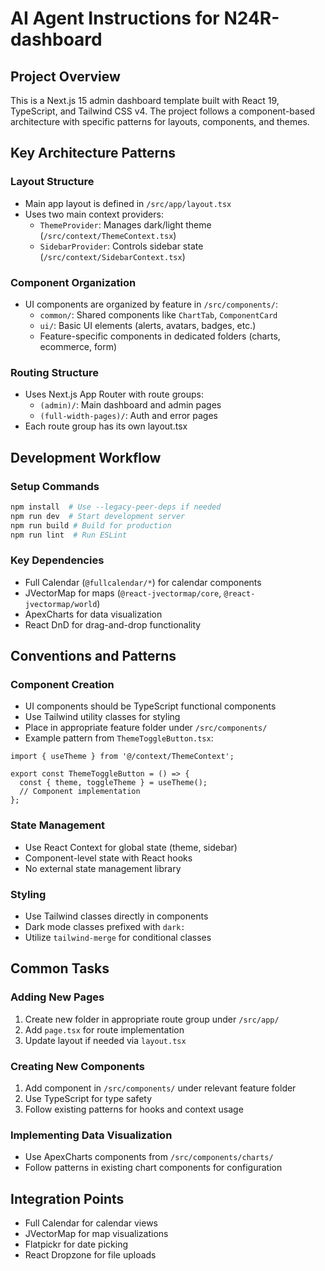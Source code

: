 # AI Agent Instructions for N24R-dashboard

## Project Overview
This is a Next.js 15 admin dashboard template built with React 19, TypeScript, and Tailwind CSS v4. The project follows a component-based architecture with specific patterns for layouts, components, and themes.

## Key Architecture Patterns

### Layout Structure
- Main app layout is defined in `/src/app/layout.tsx`
- Uses two main context providers:
  - `ThemeProvider`: Manages dark/light theme (`/src/context/ThemeContext.tsx`)
  - `SidebarProvider`: Controls sidebar state (`/src/context/SidebarContext.tsx`)

### Component Organization
- UI components are organized by feature in `/src/components/`:
  - `common/`: Shared components like `ChartTab`, `ComponentCard`
  - `ui/`: Basic UI elements (alerts, avatars, badges, etc.)
  - Feature-specific components in dedicated folders (charts, ecommerce, form)

### Routing Structure
- Uses Next.js App Router with route groups:
  - `(admin)/`: Main dashboard and admin pages
  - `(full-width-pages)/`: Auth and error pages
- Each route group has its own layout.tsx

## Development Workflow

### Setup Commands
```bash
npm install  # Use --legacy-peer-deps if needed
npm run dev  # Start development server
npm run build # Build for production
npm run lint  # Run ESLint
```

### Key Dependencies
- Full Calendar (`@fullcalendar/*`) for calendar components
- JVectorMap for maps (`@react-jvectormap/core`, `@react-jvectormap/world`)
- ApexCharts for data visualization
- React DnD for drag-and-drop functionality

## Conventions and Patterns

### Component Creation
- UI components should be TypeScript functional components
- Use Tailwind utility classes for styling
- Place in appropriate feature folder under `/src/components/`
- Example pattern from `ThemeToggleButton.tsx`:
```tsx
import { useTheme } from '@/context/ThemeContext';

export const ThemeToggleButton = () => {
  const { theme, toggleTheme } = useTheme();
  // Component implementation
};
```

### State Management
- Use React Context for global state (theme, sidebar)
- Component-level state with React hooks
- No external state management library

### Styling
- Use Tailwind classes directly in components
- Dark mode classes prefixed with `dark:`
- Utilize `tailwind-merge` for conditional classes

## Common Tasks

### Adding New Pages
1. Create new folder in appropriate route group under `/src/app/`
2. Add `page.tsx` for route implementation
3. Update layout if needed via `layout.tsx`

### Creating New Components
1. Add component in `/src/components/` under relevant feature folder
2. Use TypeScript for type safety
3. Follow existing patterns for hooks and context usage

### Implementing Data Visualization
- Use ApexCharts components from `/src/components/charts/`
- Follow patterns in existing chart components for configuration

## Integration Points
- Full Calendar for calendar views
- JVectorMap for map visualizations
- Flatpickr for date picking
- React Dropzone for file uploads